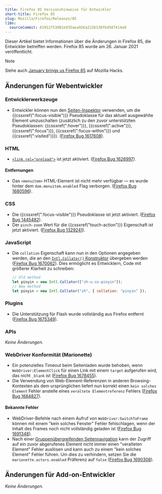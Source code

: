 ```yaml
---
title: Firefox 85 Versionshinweise für Entwickler
short-title: Firefox 85
slug: Mozilla/Firefox/Releases/85
l10n:
  sourceCommit: 61912f53d01e935aea926a2226130fb4587414a9
---
```


Dieser Artikel bietet Informationen über die Änderungen in Firefox 85, die Entwickler betreffen werden. Firefox 85 wurde am 26. Januar 2021 veröffentlicht.

> [!NOTE]
> Siehe auch [January brings us Firefox 85](https://hacks.mozilla.org/2021/01/january-brings-us-firefox-85/) auf Mozilla Hacks.

## Änderungen für Webentwickler

### Entwicklerwerkzeuge

- Entwickler können nun den [Seiten-Inspektor](https://firefox-source-docs.mozilla.org/devtools-user/page_inspector/how_to/examine_and_edit_css/index.html#viewing-common-pseudo-classes) verwenden, um die {{cssxref(":focus-visible")}} Pseudoklasse für das aktuell ausgewählte Element umzuschalten (zusätzlich zu den zuvor unterstützten Pseudoklassen: {{cssxref(":hover")}}, {{cssxref(":active")}}, {{cssxref(":focus")}}, {{cssxref(":focus-within")}} und {{cssxref(":visited")}}). ([Firefox Bug 1617608](https://bugzil.la/1617608)).

### HTML

- [`<link rel="preload">`](/de/docs/Web/HTML/Reference/Attributes/rel/preload) ist jetzt aktiviert. ([Firefox Bug 1626997](https://bugzil.la/1626997)).

#### Entfernungen

- Das `<menuitem>` HTML-Element ist nicht mehr verfügbar — es wurde hinter dem `dom.menuitem.enabled` Flag verborgen. ([Firefox Bug 1680596](https://bugzil.la/1680596)).

### CSS

- Die {{cssxref(":focus-visible")}} Pseudoklasse ist jetzt aktiviert. ([Firefox Bug 1445482](https://bugzil.la/1445482)).
- Der `pinch-zoom` Wert für die {{cssxref("touch-action")}} Eigenschaft ist jetzt aktiviert. ([Firefox Bug 1329241](https://bugzil.la/1329241)).

### JavaScript

- Die `collation` Eigenschaft kann nun in den Optionen angegeben werden, die an den [`Intl.Collator()` Konstruktor](/de/docs/Web/JavaScript/Reference/Global_Objects/Intl/Collator/Collator) übergeben werden ([Firefox Bug 1670062](https://bugzil.la/1670062)). Dies ermöglicht es Entwicklern, Code mit größerer Klarheit zu schreiben:

  ```js
  // Old method
  let pinyin = new Intl.Collator(["zh-u-co-pinyin"]);
  // New method
  let pinyin = new Intl.Collator("zh", { collation: "pinyin" });
  ```

### Plugins

- Die Unterstützung für Flash wurde vollständig aus Firefox entfernt ([Firefox Bug 1675349](https://bugzil.la/1675349)).

### APIs

_Keine Änderungen._

### WebDriver Konformität (Marionette)

- Ein potenzielles Timeout beim Seitenladen wurde behoben, wenn `WebDriver:ElementClick` für einen Link mit einem `target` aufgerufen wird, das nicht `_blank` ist ([Firefox Bug 1678455](https://bugzil.la/1678455)).
- Die Verwendung von Web-Element-Referenzen in anderen Browsing-Kontexten als dem ursprünglichen liefert nun korrekt einen `kein solches Element` Fehler anstelle eines `veraltete Elementreferenz` Fehlers ([Firefox Bug 1684827](https://bugzil.la/1684827)).

#### Bekannte Fehler

- WebDriver-Befehle nach einem Aufruf von `WebDriver:SwitchToFrame` können mit einem "kein solches Fenster" Fehler fehlschlagen, wenn der Inhalt des Frames noch nicht vollständig geladen ist ([Firefox Bug 1691348](https://bugzil.la/1691348)).
- Nach einer [Gruppenübergreifenden Seitennavigation](https://firefox-source-docs.mozilla.org/dom/navigation/nav_replace.html#cross-group-navigations) kann der Zugriff auf ein zuvor abgerufenes Element nicht immer einen "veralteten Element" Fehler auslösen und kann auch zu einem "kein solches Element" Fehler führen. Um dies zu verhindern, setzen Sie die `marionette.actors.enabled` Präferenz auf `false` ([Firefox Bug 1690308](https://bugzil.la/1690308)).

## Änderungen für Add-on-Entwickler

_Keine Änderungen._
